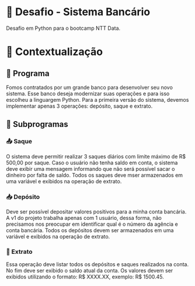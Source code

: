 # 🥷 Desafio - Sistema Bancário
Desafio em Python para o bootcamp NTT Data.

# 📖 Contextualização
## 📌 Programa
Fomos contratados por um grande banco para desenvolver seu novo sistema. Esse banco deseja modernizar suas operações e para isso escolheu a linguargem Python. Para a primeira versão do sistema, devemos implementar apenas 3 operações: depósito, saque e extrato.
## 🗿 Subprogramas
### 📤 Saque
O sistema deve permitir realizar 3 saques diários com limite máximo de R$ 500,00 por saque. Caso o usuário não tenha saldo em conta, o sistema deve exibir uma mensagem informando que não será possível sacar o dinheiro por falta de saldo. Todos os saques deve mser armazenados em uma variável e exibidos na operação de extrato.
### 📥 Depósito
Deve ser possível depositar valores positivos para a minha conta bancária. A v1 do projeto trabalha apenas com 1 usuário, dessa forma, não precisamos nos preocupar em identificar qual é o número da agência e conta bancária. Todos os depósitos devem ser armazenados em uma variável e exibidos na operação de extrato.
### 🧾 Extrato
Essa operação deve listar todos os depósitos e saques realizados na conta. No fim deve ser exibido o saldo atual da conta. Os valores devem ser exibidos utilizando o formato: R$ XXXX.XX, exemplo: R$ 1500.45.
